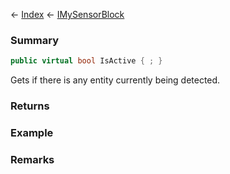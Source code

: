 ← [Index](Api-Index) ← [IMySensorBlock](Sandbox.ModAPI.Ingame.IMySensorBlock)

### Summary

```csharp
public virtual bool IsActive { ; }
```

Gets if there is any entity currently being detected.

### Returns

### Example

### Remarks

